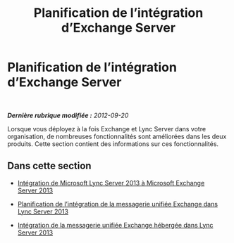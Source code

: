 ﻿---
title: Planification de l’intégration d’Exchange Server
TOCTitle: Planification de l’intégration d’Exchange Server
ms:assetid: 75152a25-f3cd-4134-9be7-7a0e6c5d0ed8
ms:mtpsurl: https://technet.microsoft.com/fr-fr/library/JJ688094(v=OCS.15)
ms:contentKeyID: 49891399
ms.date: 05/20/2016
mtps_version: v=OCS.15
ms.translationtype: HT
---

# Planification de l’intégration d’Exchange Server

 

_**Dernière rubrique modifiée :** 2012-09-20_

Lorsque vous déployez à la fois Exchange et Lync Server dans votre organisation, de nombreuses fonctionnalités sont améliorées dans les deux produits. Cette section contient des informations sur ces fonctionnalités.

## Dans cette section

  - [Intégration de Microsoft Lync Server 2013 à Microsoft Exchange Server 2013](lync-server-2013-integrating-with-microsoft-exchange-server-2013.md)

  - [Planification de l’intégration de la messagerie unifiée Exchange dans Lync Server 2013](lync-server-2013-planning-for-exchange-unified-messaging-integration.md)

  - [Intégration de la messagerie unifiée Exchange hébergée dans Lync Server 2013](lync-server-2013-hosted-exchange-unified-messaging-integration.md)

